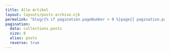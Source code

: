 ```yaml
---
title: Alle Artikel
layout: layouts/posts-archive.njk
permalink: "blog/{% if pagination.pageNumber > 0 %}page{{ pagination.pageNumber +1 }}/{% endif %}index.html"
pagination:
  data: collections.posts
  size: 8
  alias: posts
  reverse: true
---
```

